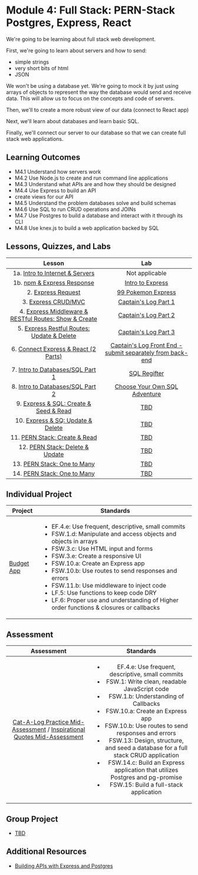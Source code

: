 # Module 4: Full Stack: PERN-Stack Postgres, Express, React

We're going to be learning about full stack web development.

First, we're going to learn about servers and how to send:

- simple strings
- very short bits of html
- JSON

We won't be using a database yet. We're going to mock it by just using arrays of objects to represent the way the database would send and receive data. This will allow us to focus on the concepts and code of servers.

Then, we'll to create a more robust view of our data (connect to React app)

Next, we'll learn about databases and learn basic SQL.

Finally, we'll connect our server to our database so that we can create full stack web applications.

## Learning Outcomes

- M4.1 Understand how servers work
- M4.2 Use Node.js to create and run command line applications
- M4.3 Understand what APIs are and how they should be designed
- M4.4 Use Express to build an API
- create views for our API
- M4.5 Understand the problem databases solve and build schemas
- M4.6 Use SQL to run CRUD operations and JOINs
- M4.7 Use Postgres to build a database and interact with it through its CLI
- M4.8 Use knex.js to build a web application backed by SQL

## Lessons, Quizzes, and Labs

|                                            Lesson                                             |                                                      Lab                                                       |
| :-------------------------------------------------------------------------------------------: | :------------------------------------------------------------------------------------------------------------: |
|         1a. [Intro to Internet & Servers](./intro-to-internet-and-servers/README.md)          |                                                 Not applicable                                                 |
|              1b. [npm & Express Response](./intro-to-express-response/README.md)              |                      [Intro to Express](https://github.com/joinpursuit/intro-to-express)                       |
|                  2. [Express Request](./intro-to-express-request/README.md)                   |                    [99 Pokemon Express](https://github.com/joinpursuit/99-pokemon-express)                     |
|                3. [Express CRUD/MVC](./express-rest-crud-mvc-index/README.md)                 |                      [Captain's Log Part 1](https://github.com/joinpursuit/captains-log)                       |
| 4. [Express Middleware & RESTful Routes: Show & Create](./express-rest-show-create/README.md) |                   [Captain's Log Part 2](https://github.com/joinpursuit/captains-log#part-2)                   |
|     5. [Express Restful Routes: Update & Delete](./express-rest-delete-update/README.md)      |                   [Captain's Log Part 3](https://github.com/joinpursuit/captains-log#part-3)                   |
|           6. [Connect Express & React (2 Parts)](./express-connect-react/README.md)           | [Captain's Log Front End - submit separately from back-end](https://github.com/joinpursuit/captains-log-react) |
|              7. [Intro to Databases/SQL Part 1](./intro-to-sql-part-1/README.md)              |                                     [SQL Regifter](https://github.com/joinpursuit/sql-regifter)                                     |
|              8. [Intro to Databases/SQL Part 2](./intro-to-sql-part-2/README.md)              |                                     [Choose Your Own SQL Adventure](https://github.com/joinpursuit/Pursuit-Core-Web/blob/master/full_stack_express/intro-to-sql-part-2/README2.md#lab-time)                                     |
|     9. [Express & SQL: Create & Seed & Read](./express-sql-create-read/README.md)     |                                     [TBD](https://github.com/joinpursuit/)                                     |
|      10. [Express & SQ: Update & Delete](./express-sql-delete-update/README.md)      |                                     [TBD](https://github.com/joinpursuit/)                                     |
|                 11. [PERN Stack: Create & Read](./pern-create-read/README.md)                 |                                     [TBD](https://github.com/joinpursuit/)                                     |
|               12. [PERN Stack: Delete & Update](./pern-update-delete/README.md)               |                                     [TBD](https://github.com/joinpursuit/)                                     |
|                13. [PERN Stack: One to Many](./pern-one-to-many-c-r/README.md)                |                                     [TBD](https://github.com/joinpursuit/)                                     |
|                14. [PERN Stack: One to Many](./pern-one-to-many-d-u/README.md)                |                                     [TBD](https://github.com/joinpursuit/)                                     |

## Individual Project

| Project                                                                   | Standards                                                                                                                                                                                                                                                                                                                                                                                                                                                                                                             |
| ------------------------------------------------------------------------- | --------------------------------------------------------------------------------------------------------------------------------------------------------------------------------------------------------------------------------------------------------------------------------------------------------------------------------------------------------------------------------------------------------------------------------------------------------------------------------------------------------------------- |
| [Budget App](https://github.com/joinpursuit/budgeting-app-project-prompt) | <ul><li>EF.4.e: Use frequent, descriptive, small commits</li><li>FSW.1.d: Manipulate and access objects and objects in arrays</li><li>FSW.3.c: Use HTML input and forms</li><li>FSW.3.e: Create a responsive UI</li><li>FSW.10.a: Create an Express app</li><li>FSW.10.b: Use routes to send responses and errors</li><li>FSW.11.b: Use middleware to inject code</li><li>LF.5: Use functions to keep code DRY</li><li>LF.6: Proper use and understanding of Higher order functions & closures or callbacks</li></ul> |

## Assessment

|                                                               Assessment                                                                |                                                                                                                                                                                                                                             Standards                                                                                                                                                                                                                                              |
| :-------------------------------------------------------------------------------------------------------------------------------------: | :------------------------------------------------------------------------------------------------------------------------------------------------------------------------------------------------------------------------------------------------------------------------------------------------------------------------------------------------------------------------------------------------------------------------------------------------------------------------------------------------: |
| [Cat-A-Log Practice Mid-Assessment](https://github.com/joinpursuit/express-cat-a-log-api-assessment) / [Inspirational Quotes Mid-Assessment](https://github.com/joinpursuit/express-quotes-api-assessment) | <ul><li>EF.4.e: Use frequent, descriptive, small commits</li><li>FSW.1: Write clean, readable JavaScript code</li><li>FSW.1.b: Understanding of Callbacks</li><li>FSW.10.a: Create an Express app</li><li>FSW.10.b: Use routes to send responses and errors</li><li>FSW.13: Design, structure, and seed a database for a full stack CRUD application</li><li>FSW.14.c: Build an Express application that utilizes Postgres and pg-promise</li><li>FSW.15: Build a full-stack application</li></ul> |

## Group Project

- [TBD](https://github.com/joinpursuit/)

## Additional Resources

- [Building APIs with Express and Postgres](../node/building_apis_with_express_and_postgres/README.md)
